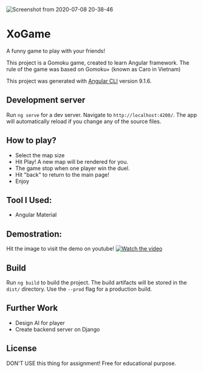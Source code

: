 ![Screenshot from 2020-07-08 20-38-46](https://user-images.githubusercontent.com/45099020/86925429-14995800-c15b-11ea-8374-d2ba613a9a47.png)

# XoGame

A funny game to play with your friends!

This project is a Gomoku game, created to learn Angular framework. The rule of the game
was based on Gomoku+ (known as Caro in Vietnam)

This project was generated with [Angular CLI](https://github.com/angular/angular-cli) version 9.1.6.

## Development server

Run `ng serve` for a dev server. Navigate to `http://localhost:4200/`. The app will automatically reload if you change any of the source files.

## How to play?
- Select the map size
- Hit Play! A new map will be rendered for you.
- The game stop when one player win the duel.
- Hit "back" to return to the main page!
- Enjoy

## Tool I Used:
- Angular Material

## Demostration:
Hit the image to visit the demo on youtube!
[![Watch the video](https://img.youtube.com/vi/BMXzO7_fQqU/maxresdefault.jpg)](https://youtu.be/BMXzO7_fQqU/)

## Build

Run `ng build` to build the project. The build artifacts will be stored in the `dist/` directory. Use the `--prod` flag for a production build.


## Further Work
- Design AI for player
- Create backend server on Django
## License
DON'T USE this thing for assignment!
Free for educational purpose.
